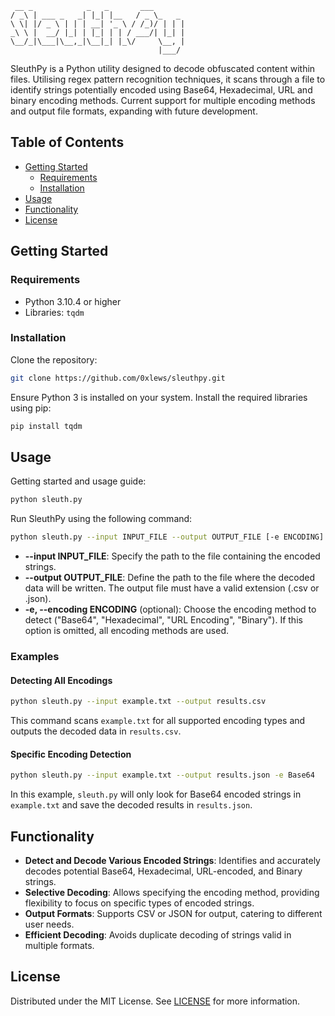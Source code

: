 ```
 __ _            _   _       ___       
/ _\ | ___ _   _| |_| |__   / _ \_   _ 
\ \| |/ _ \ | | | __| '_ \ / /_)/ | | |
_\ \ |  __/ |_| | |_| | | / ___/| |_| |
\__/_|\___|\__,_|\__|_| |_\/     \__, |
                                 |___/ 
```

SleuthPy is a Python utility designed to decode obfuscated content within files. Utilising regex pattern recognition techniques, it scans through a file to identify strings potentially encoded using Base64, Hexadecimal, URL and binary encoding methods. Current support for multiple encoding methods and output file formats, expanding with future development.

## Table of Contents
- [Getting Started](#getting-started)
  - [Requirements](#requirements)
  - [Installation](#installation)
- [Usage](#usage)
- [Functionality](#functionality)
- [License](#license)

## Getting Started

### Requirements
- Python 3.10.4 or higher
- Libraries: `tqdm`

### Installation
Clone the repository:

```bash
git clone https://github.com/0xlews/sleuthpy.git
```

Ensure Python 3 is installed on your system. Install the required libraries using pip:

```bash
pip install tqdm
```

## Usage
Getting started and usage guide:

```bash
python sleuth.py
```

Run SleuthPy using the following command:

```bash
python sleuth.py --input INPUT_FILE --output OUTPUT_FILE [-e ENCODING]
```

- **--input INPUT_FILE**: Specify the path to the file containing the encoded strings.
- **--output OUTPUT_FILE**: Define the path to the file where the decoded data will be written. The output file must have a valid extension (.csv or .json).
- **-e, --encoding ENCODING** (optional): Choose the encoding method to detect ("Base64", "Hexadecimal", "URL Encoding", "Binary"). If this option is omitted, all encoding methods are used.

### Examples

#### Detecting All Encodings
```bash
python sleuth.py --input example.txt --output results.csv
```
This command scans `example.txt` for all supported encoding types and outputs the decoded data in `results.csv`.

#### Specific Encoding Detection
```bash
python sleuth.py --input example.txt --output results.json -e Base64
```
In this example, `sleuth.py` will only look for Base64 encoded strings in `example.txt` and save the decoded results in `results.json`.

## Functionality
- **Detect and Decode Various Encoded Strings**: Identifies and accurately decodes potential Base64, Hexadecimal, URL-encoded, and Binary strings.
- **Selective Decoding**: Allows specifying the encoding method, providing flexibility to focus on specific types of encoded strings.
- **Output Formats**: Supports CSV or JSON for output, catering to different user needs.
- **Efficient Decoding**: Avoids duplicate decoding of strings valid in multiple formats.

## License
Distributed under the MIT License. See [LICENSE](LICENSE) for more information.
